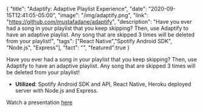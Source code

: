 {
  "title": "Adaptify: Adaptive Playlist Experience",
  "date": "2020-09-15T12:41:05-05:00",
  "image": "/img/adaptify.png",
  "link": "https://github.com/mustafadane/adaptify",
  "description": "Have you ever had a song in your playlist that you keep skipping? Then, use Adaptify to have an adaptive playlist. Any song that are skipped 3 times will be deleted from your playlist!",
  "tags": ["React Native","Spotify Android SDK", "Node.js", "Express"],
  "fact": "",
  "featured":true
}

Have you ever had a song in your playlist that you keep skipping? Then, use Adaptify to have an adaptive playlist. Any song that are skipped 3 times will be deleted from your playlist!

* **Utilized**: Spotify Android SDK and API, React Native, Heroku deployed server with Node.js and Express.

Watch a presentation [here](https://www.youtube.com/watch?feature=player_embedded&v=m8p8oS78d6M)
